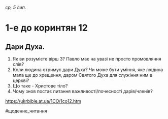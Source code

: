 
_ср, 5 лип._

# 1-е до коринтян 12

## Дари Духа.
1. Як ви розумієте вірш 3? Павло має на увазі не просто промовляння слів?
2. Коли людина отримує дари Духа? Чи може бути уміння, яке людина мала ще до хрещення, даром Святого Духа для служіння ним в церкві?
3. Що таке - Христове тіло?
4. Чому знов постає питання важливості/почесності дарів/членів?

https://ukrbible.at.ua/1CO/1co12.htm 

#щоденне_читання
